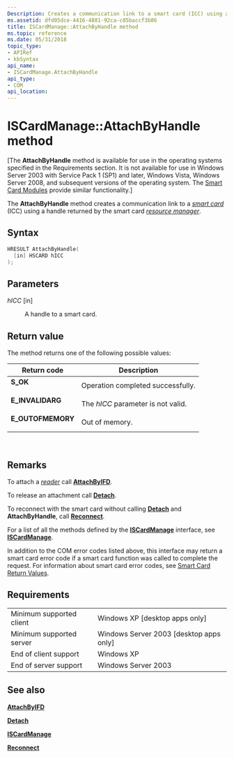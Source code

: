 ```yaml
---
Description: Creates a communication link to a smart card (ICC) using a handle returned by the smart card resource manager.
ms.assetid: dfd05dce-4416-4881-92ca-c85baccf3b86
title: ISCardManage::AttachByHandle method
ms.topic: reference
ms.date: 05/31/2018
topic_type: 
- APIRef
- kbSyntax
api_name: 
- ISCardManage.AttachByHandle
api_type: 
- COM
api_location: 
---
```


# ISCardManage::AttachByHandle method

\[The **AttachByHandle** method is available for use in the operating systems specified in the Requirements section. It is not available for use in Windows Server 2003 with Service Pack 1 (SP1) and later, Windows Vista, Windows Server 2008, and subsequent versions of the operating system. The [Smart Card Modules](https://msdn.microsoft.com/library/Dd627652(v=VS.85).aspx) provide similar functionality.\]

The **AttachByHandle** method creates a communication link to a [*smart card*](https://msdn.microsoft.com/library/ms721625(v=VS.85).aspx) (ICC) using a handle returned by the smart card [*resource manager*](https://msdn.microsoft.com/library/ms721604(v=VS.85).aspx).

## Syntax


```C++
HRESULT AttachByHandle(
  [in] HSCARD hICC
);
```



## Parameters

<dl> <dt>

*hICC* \[in\]
</dt> <dd>

A handle to a smart card.

</dd> </dl>

## Return value

The method returns one of the following possible values:



| Return code                                                                                   | Description                                   |
|-----------------------------------------------------------------------------------------------|-----------------------------------------------|
| <dl> <dt>**S\_OK**</dt> </dl>          | Operation completed successfully.<br/>  |
| <dl> <dt>**E\_INVALIDARG**</dt> </dl>  | The *hICC* parameter is not valid.<br/> |
| <dl> <dt>**E\_OUTOFMEMORY**</dt> </dl> | Out of memory.<br/>                     |



 

## Remarks

To attach a [*reader*](https://msdn.microsoft.com/library/ms721604(v=VS.85).aspx) call [**AttachByIFD**](iscardmanage-attachbyifd.md).

To release an attachment call [**Detach**](iscardmanage-detach.md).

To reconnect with the smart card without calling [**Detach**](iscardmanage-detach.md) and **AttachByHandle**, call [**Reconnect**](iscardmanage-reconnect.md).

For a list of all the methods defined by the [**ISCardManage**](iscardmanage.md) interface, see [**ISCardManage**](iscardmanage.md).

In addition to the COM error codes listed above, this interface may return a smart card error code if a smart card function was called to complete the request. For information about smart card error codes, see [Smart Card Return Values](authentication-return-values.md).

## Requirements



|                                     |                                                      |
|-------------------------------------|------------------------------------------------------|
| Minimum supported client<br/> | Windows XP \[desktop apps only\]<br/>          |
| Minimum supported server<br/> | Windows Server 2003 \[desktop apps only\]<br/> |
| End of client support<br/>    | Windows XP<br/>                                |
| End of server support<br/>    | Windows Server 2003<br/>                       |



## See also

<dl> <dt>

[**AttachByIFD**](iscardmanage-attachbyifd.md)
</dt> <dt>

[**Detach**](iscardmanage-detach.md)
</dt> <dt>

[**ISCardManage**](iscardmanage.md)
</dt> <dt>

[**Reconnect**](iscardmanage-reconnect.md)
</dt> </dl>

 

 





